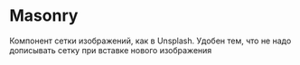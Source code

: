 # Masonry

Компонент сетки изображений, как в Unsplash. Удобен тем, что не надо дописывать сетку при вставке нового изображения